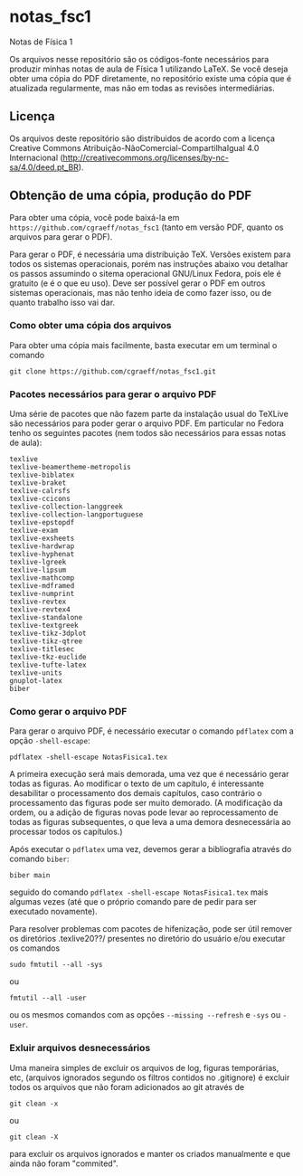 # notas_fsc1
Notas de Física 1

Os arquivos nesse repositório são os códigos-fonte necessários para produzir
minhas notas de aula de Física 1 utilizando LaTeX. Se você deseja obter uma
cópia do PDF diretamente, no repositório existe uma cópia que é atualizada
regularmente, mas não em todas as revisões intermediárias.

## Licença
Os arquivos deste repositório são distribuidos de acordo com a licença Creative
Commons Atribuição-NãoComercial-CompartilhaIgual 4.0 Internacional
(http://creativecommons.org/licenses/by-nc-sa/4.0/deed.pt_BR).

## Obtenção de uma cópia, produção do PDF
Para obter uma cópia, você pode baixá-la em
`https://github.com/cgraeff/notas_fsc1` (tanto em versão PDF, quanto os arquivos
para gerar o PDF).

Para gerar o PDF, é necessária uma distribuição TeX. Versões existem para todos
os sistemas operacionais, porém nas instruções abaixo vou detalhar os passos
assumindo o sitema operacional GNU/Linux Fedora, pois ele é gratuito (e é o que
eu uso). Deve ser possível gerar o PDF em outros sistemas operacionais, mas não
tenho ideia de como fazer isso, ou de quanto trabalho isso vai dar.

### Como obter uma cópia dos arquivos
Para obter uma cópia mais facilmente, basta executar em um terminal o comando
```
git clone https://github.com/cgraeff/notas_fsc1.git
```

### Pacotes necessários para gerar o arquivo PDF
Uma série de pacotes que não fazem parte da instalação usual do TeXLive são
necessários para poder gerar o arquivo PDF. Em particular no Fedora tenho os
seguintes pacotes (nem todos são necessários para essas notas de aula):
```
texlive
texlive-beamertheme-metropolis
texlive-biblatex
texlive-braket
texlive-calrsfs
texlive-ccicons
texlive-collection-langgreek
texlive-collection-langportuguese
texlive-epstopdf
texlive-exam
texlive-exsheets
texlive-hardwrap
texlive-hyphenat
texlive-lgreek
texlive-lipsum
texlive-mathcomp
texlive-mdframed
texlive-numprint
texlive-revtex
texlive-revtex4
texlive-standalone
texlive-textgreek
texlive-tikz-3dplot
texlive-tikz-qtree
texlive-titlesec
texlive-tkz-euclide
texlive-tufte-latex
texlive-units
gnuplot-latex
biber
```

### Como gerar o arquivo PDF
Para gerar o arquivo PDF, é necessário executar o comando `pdflatex` com a opção
`-shell-escape`:
```
pdflatex -shell-escape NotasFisica1.tex
```
A primeira execução será mais demorada, uma vez que é necessário gerar todas
as figuras. Ao modificar o texto de um capítulo, é interessante desabilitar
o processamento dos demais capítulos, caso contrário o processamento das figuras
pode ser muito demorado. (A modificação da ordem, ou a adição de figuras novas
pode levar ao reprocessamento de todas as figuras subsequentes, o que leva a uma
demora desnecessária ao processar todos os capítulos.)

Após executar o `pdflatex` uma vez, devemos gerar a bibliografia através do
comando `biber`:
```
biber main
```
seguido do comando `pdflatex -shell-escape NotasFisica1.tex` mais algumas vezes (até que
o próprio comando pare de pedir para ser executado novamente).

Para resolver problemas com pacotes de hifenização, pode ser útil remover os diretórios .texlive20??/ presentes no diretório do usuário e/ou executar os comandos
```
sudo fmtutil --all -sys
```
ou
```
fmtutil --all -user
```
ou os mesmos comandos com as opções `--missing --refresh` e `-sys` ou `-user`.

### Exluir arquivos desnecessários
Uma maneira simples de excluir os arquivos de log, figuras temporárias, etc, (arquivos ignorados segundo os filtros contidos no .gitignore) é
excluir todos os arquivos que não foram adicionados ao git através de
```
git clean -x
```
ou 
```
git clean -X
```
para excluir os arquivos ignorados e manter os criados manualmente e que ainda não foram "commited".

